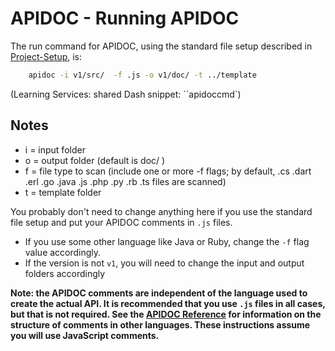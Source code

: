 # APIDOC - Running APIDOC

The run command for APIDOC, using the standard file setup described in [Project-Setup](Project-Setup.md), is:

```bash
    apidoc -i v1/src/  -f .js -o v1/doc/ -t ../template
```
(Learning Services: shared Dash snippet: ``apidoccmd`)

## Notes

- i = input folder
- o = output folder (default is doc/ )
- f = file type to scan (include one or more -f flags; by default, .cs .dart .erl .go .java .js .php .py .rb .ts files are scanned)
- t = template folder

You probably don't need to change anything here if you use the standard file setup and put your APIDOC comments in `.js` files.

* If you use some other language like Java or Ruby, change the `-f` flag value accordingly.
* If the version is not `v1`, you will need to change the input and output folders accordingly

**Note: the APIDOC comments are independent of the language used to create the actual API. It is recommended that you use `.js` files in all cases, but that is not required. See the [APIDOC Reference](http://apidocjs.com/) for information on the structure of comments in other languages. These instructions assume you will use JavaScript comments.**